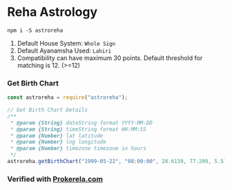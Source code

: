 # Reha Astrology

```shell
npm i -S astroreha
```

1. Default House System: `Whole Sign`
2. Default Ayanamsha Used: `Lahiri`
3. Compatibility can have maximum 30 points. Default threshold for matching is 12. (>=12)

### Get Birth Chart

```javascript
const astroreha = require("astroreha");

// Get Birth Chart Details
/**
 * @param {String} dateString format YYYY-MM-DD
 * @param {String} timeString format HH:MM:SS
 * @param {Number} lat latitude
 * @param {Number} lng longitude
 * @param {Number} timezone timezone in hours
 */
astroreha.getBirthChart("1999-05-22", "08:00:00", 28.6139, 77.209, 5.5);
```



### Verified with [Prokerela.com](https://www.prokerala.com)
